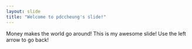 ```yaml
---
layout: slide
title: "Welcome to pdccheung's slide!"
---
```

Money makes the world go around!
This is my awesome slide!
Use the left arrow to go back!
